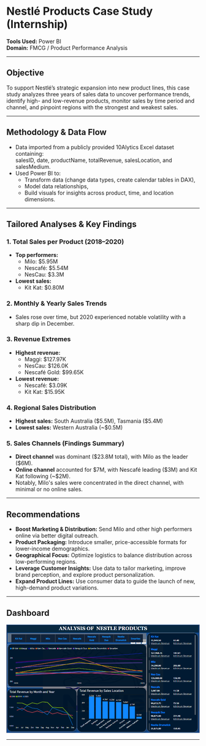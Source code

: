 # Nestlé Products Case Study (Internship)

**Tools Used:** Power BI  
**Domain:** FMCG / Product Performance Analysis

---

##  Objective  
To support Nestlé’s strategic expansion into new product lines, this case study analyzes three years of sales data to uncover performance trends, identify high- and low-revenue products, monitor sales by time period and channel, and pinpoint regions with the strongest and weakest sales.

---

##  Methodology & Data Flow  
- Data imported from a publicly provided 10Alytics Excel dataset containing:  
  salesID, date, productName, totalRevenue, salesLocation, and salesMedium.  
- Used Power BI to:  
  - Transform data (change data types, create calendar tables in DAX),  
  - Model data relationships,  
  - Build visuals for insights across product, time, and location dimensions.

---

##  Tailored Analyses & Key Findings  

### 1. Total Sales per Product (2018–2020)  
- **Top performers:**
  - Milo: \$5.95M  
  - Nescafé: \$5.54M  
  - NesCau: \$3.3M  
- **Lowest sales:**  
  - Kit Kat: \$0.80M  

### 2. Monthly & Yearly Sales Trends  
- Sales rose over time, but 2020 experienced notable volatility with a sharp dip in December.  

### 3. Revenue Extremes  
- **Highest revenue:**  
  - Maggi: \$127.97K  
  - NesCau: \$126.0K  
  - Nescafé Gold: \$99.65K  
- **Lowest revenue:**  
  - Nescafé: \$3.09K  
  - Kit Kat: \$15.95K  

### 4. Regional Sales Distribution  
- **Highest sales:** South Australia (\$5.5M), Tasmania (\$5.4M)  
- **Lowest sales:** Western Australia (~\$0.5M)

### 5. Sales Channels (Findings Summary)  
- **Direct channel** was dominant (\$23.8M total), with Milo as the leader (\$6M).  
- **Online channel** accounted for \$7M, with Nescafé leading (\$3M) and Kit Kat following (~\$2M).  
- Notably, Milo's sales were concentrated in the direct channel, with minimal or no online sales.

---

##  Recommendations  
- **Boost Marketing & Distribution:** Send Milo and other high performers online via better digital outreach.  
- **Product Packaging:** Introduce smaller, price-accessible formats for lower-income demographics.  
- **Geographical Focus:** Optimize logistics to balance distribution across low-performing regions.  
- **Leverage Customer Insights:** Use data to tailor marketing, improve brand perception, and explore product personalization.  
- **Expand Product Lines:** Use consumer data to guide the launch of new, high-demand product variations.

---

## Dashboard 
![Nestle dashboard](.//images/Nestle_report.png)

---
